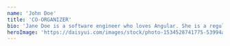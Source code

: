 ```yaml
---
name: 'John Doe'
title: 'CO-ORGANIZER'
bio: 'Jane Doe is a software engineer who loves Angular. She is a regular speaker at Angular meetups and conferences. She is also a co-organizer of the EventEdge conference.'
heroImage: 'https://daisyui.com/images/stock/photo-1534528741775-53994a69daeb.jpg'
---
```


